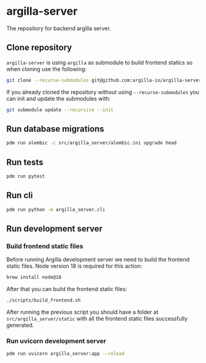 # argilla-server

The repository for backend argilla server.

## Clone repository

`argilla-server` is using `argilla` as submodule to build frontend statics so when cloning use the following:

```sh
git clone --recurse-submodules git@github.com:argilla-io/argilla-server.git
```

If you already cloned the repository without using `--recurse-submodules` you can init and update the submodules with:

```sh
git submodule update --recursive --init
```

## Run database migrations

```sh
pdm run alembic -c src/argilla_server/alembic.ini upgrade head
```

## Run tests

```sh
pdm run pytest
```

## Run cli

```sh
pdm run python -m argilla_server.cli
```

## Run development server

### Build frontend static files

Before running Argilla development server we need to build the frontend static files. Node version 18 is required for this action:

```sh
brew install node@18
```

After that you can build the frontend static files:

```sh
./scripts/build_frontend.sh
```

After running the previous script you should have a folder at `src/argilla_server/static` with all the frontend static files successfully generated.

### Run uvicorn development server

```sh
pdm run uvicorn argilla_server:app --reload
```
